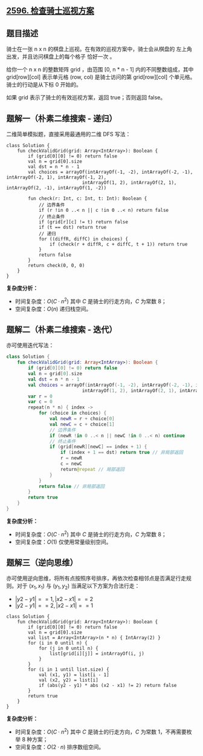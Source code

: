 ## [2596. 检查骑士巡视方案](https://leetcode.cn/problems/check-knight-tour-configuration/)

## 题目描述

骑士在一张 n x n 的棋盘上巡视。在有效的巡视方案中，骑士会从棋盘的 左上角 出发，并且访问棋盘上的每个格子 恰好一次 。

给你一个 n x n 的整数矩阵 grid ，由范围 [0, n * n - 1] 内的不同整数组成，其中 grid[row][col] 表示单元格 (row, col) 是骑士访问的第 grid[row][col] 个单元格。骑士的行动是从下标 0 开始的。

如果 grid 表示了骑士的有效巡视方案，返回 true；否则返回 false。

## 题解一（朴素二维搜索 - 递归）

二维简单模拟题，直接采用最通用的二维 DFS 写法：

```
class Solution {
    fun checkValidGrid(grid: Array<IntArray>): Boolean {
        if (grid[0][0] != 0) return false
        val n = grid[0].size
        val dst = n * n - 1
        val choices = arrayOf(intArrayOf(-1, -2), intArrayOf(-2, -1), intArrayOf(-2, 1), intArrayOf(-1, 2),
                            intArrayOf(1, 2), intArrayOf(2, 1), intArrayOf(2, -1), intArrayOf(1, -2))
        
        fun check(r: Int, c: Int, t: Int): Boolean {
            // 边界条件
            if (r !in 0 ..< n || c !in 0 ..< n) return false
            // 终止条件
            if (grid[r][c] != t) return false
            if (t == dst) return true
            // 递归
            for ((diffR, diffC) in choices) {
                if (check(r + diffR, c + diffC, t + 1)) return true
            }
            return false
        }
        return check(0, 0, 0)
    }
}
```

**复杂度分析：**

- 时间复杂度：$O(C·n^2)$ 其中 $C$ 是骑士的行走方向，$C$ 为常数 8；
- 空间复杂度：$O(n)$ 递归栈空间。

## 题解二（朴素二维搜索 - 迭代）

亦可使用迭代写法：

```kotlin
class Solution {
    fun checkValidGrid(grid: Array<IntArray>): Boolean {
        if (grid[0][0] != 0) return false
        val n = grid[0].size
        val dst = n * n - 1
        val choices = arrayOf(intArrayOf(-1, -2), intArrayOf(-2, -1), intArrayOf(-2, 1), intArrayOf(-1, 2),
                            intArrayOf(1, 2), intArrayOf(2, 1), intArrayOf(2, -1), intArrayOf(1, -2))
        var r = 0
        var c = 0
        repeat(n * n) { index ->
            for (choice in choices) {
                val newR = r + choice[0]
                val newC = c + choice[1]
                // 边界条件
                if (newR !in 0 ..< n || newC !in 0 ..< n) continue
                // 终止条件
                if (grid[newR][newC] == index + 1) {
                    if (index + 1 == dst) return true // 非局部返回
                    r = newR
                    c = newC
                    return@repeat // 局部返回
                }
            }
            return false // 非局部返回
        }
        return true
    }
}
```

**复杂度分析：**

- 时间复杂度：$O(C·n^2)$ 其中 $C$ 是骑士的行走方向，$C$ 为常数 8；
- 空间复杂度：$O(1)$ 仅使用常量级别空间。

## 题解三（逆向思维）

亦可使用逆向思维，将所有点按照序号排序，再依次检查相邻点是否满足行走规则。对于 $(x_1, x_1)$ 与 $(y_1, y_2)$ 当满足以下方案为合法行走：

- $|y2 - y1| == 1, |x2 - x1| == 2$
- $|y2 - y1| == 2, |x2 - x1| == 1$

```
class Solution {
    fun checkValidGrid(grid: Array<IntArray>): Boolean {
        if (grid[0][0] != 0) return false
        val n = grid[0].size
        val list = Array<IntArray>(n * n) { IntArray(2) }
        for (i in 0 until n) {
            for (j in 0 until n) {
                list[grid[i][j]] = intArrayOf(i, j)
            }
        }
        for (i in 1 until list.size) {
            val (x1, y1) = list[i - 1]
            val (x2, y2) = list[i]
            if (abs(y2 - y1) * abs (x2 - x1) != 2) return false
        }
        return true
    }
}
```

**复杂度分析：**

- 时间复杂度：$O(C·n^2)$ 其中 $C$ 是骑士的行走方向，$C$ 为常数 $1$，不再需要枚举 $8$ 种方案；
- 空间复杂度：$O(2·n)$ 排序数组空间。
